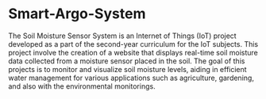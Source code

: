 # Smart-Argo-System
The Soil Moisture Sensor System is an Internet of Things (IoT) project developed as a part of the second-year curriculum for the IoT subjects. This project involve the creation of a website that displays real-time soil moisture data collected from a moisture sensor placed  in the soil. The goal of this projects is to monitor and visualize soil moisture levels, aiding in efficient water management for various applications such as agriculture, gardening, and also with the environmental monitorings.


